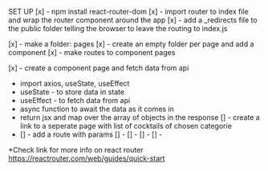 SET UP
[x] - npm install react-router-dom
[x] - import router to index file and wrap the router component around the app
[x] - add a \_redirects file to the public folder telling the browser to leave the routing to index.js

[x] - make a folder: pages
[x] - create an empty folder per page and add a component
[x] - make routes to component pages

[x] - create a component page and fetch data from api

- import axios, useState, useEffect
- useState - to store data in state
- useEffect - to fetch data from api
- async function to await the data as it comes in
- return jsx and map over the array of objects in the response
  [] - create a link to a seperate page with list of cocktails of chosen categorie
- [] - add a route with params
  [] -
  [] -
  [] -
  [] -

\*Check link for more info on react router https://reactrouter.com/web/guides/quick-start
